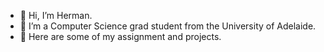 - 👋 Hi, I’m Herman.
- 👀 I’m a Computer Science grad student from the University of Adelaide.
- 🌱 Here are some of my assignment and projects.

<!---
hermanlcy/hermanlcy is a ✨ special ✨ repository because its `README.md` (this file) appears on your GitHub profile.
You can click the Preview link to take a look at your changes.
--->
